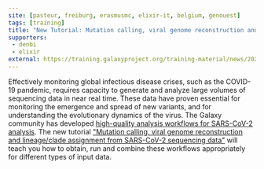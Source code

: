 ```yaml
---
site: [pasteur, freiburg, erasmusmc, elixir-it, belgium, genouest]
tags: [training]
title: "New Tutorial: Mutation calling, viral genome reconstruction and lineage/clade assignment from SARS-CoV-2 sequencing data"
supporters:
 - denbi
 - elixir
external: https://training.galaxyproject.org/training-material/news/2021/06/30/tutorial-sars-cov-2-variant-discovery.html
---
```


Effectively monitoring global infectious disease crises, such as the COVID-19 pandemic, requires capacity to generate and analyze large volumes of sequencing data in near real time. These data have proven essential for monitoring the emergence and spread of new variants, and for understanding the evolutionary dynamics of the virus. The Galaxy community has developed [high-quality analysis workflows for SARS-CoV-2 analysis](https://covid19.galaxyproject.org/genomics/global_platform/). The new tutorial ["Mutation calling, viral genome reconstruction and lineage/clade assignment from SARS-CoV-2 sequencing data"](https://training.galaxyproject.org/training-material/topics/variant-analysis/tutorials/sars-cov-2-variant-discovery/tutorial.html) will teach you how to obtain, run and combine these workflows appropriately for different types of input data.